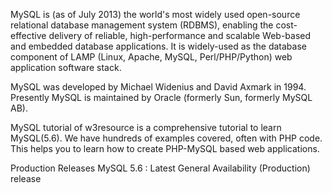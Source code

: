 MySQL is (as of July 2013) the world's most widely used open-source relational database management system (RDBMS), enabling the cost-effective delivery of reliable, high-performance and scalable Web-based and embedded database applications. It is widely-used as the database component of LAMP (Linux, Apache, MySQL, Perl/PHP/Python) web application software stack.

MySQL was developed by Michael Widenius and David Axmark in 1994. Presently MySQL is maintained by Oracle (formerly Sun, formerly MySQL AB).

MySQL tutorial of w3resource is a comprehensive tutorial to learn MySQL(5.6). We have hundreds of examples covered, often with PHP code. This helps you to learn how to create PHP-MySQL based web applications.

Production Releases MySQL 5.6 : Latest General Availability (Production) release


